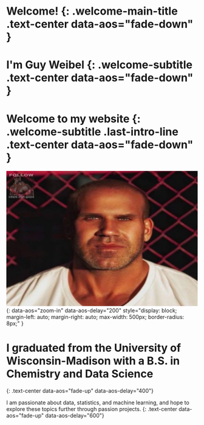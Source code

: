 # Welcome! {: .welcome-main-title .text-center data-aos="fade-down" }
# I'm Guy Weibel {: .welcome-subtitle .text-center data-aos="fade-down" }
# Welcome to my website {: .welcome-subtitle .last-intro-line .text-center data-aos="fade-down" }

![A picture relevant to the portfolio, maybe Guy Weibel](images/IMG_1.jpg){: data-aos="zoom-in" data-aos-delay="200" style="display: block; margin-left: auto; margin-right: auto; max-width: 500px; border-radius: 8px;" } <!-- Or your chosen max-width -->

# I graduated from the University of Wisconsin-Madison with a B.S. in Chemistry and Data Science
{: .text-center data-aos="fade-up" data-aos-delay="400"}

I am passionate about data, statistics, and machine learning, and hope to explore these topics further through passion projects.
{: .text-center data-aos="fade-up" data-aos-delay="600"}
